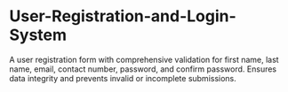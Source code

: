 # User-Registration-and-Login-System
A user registration form with comprehensive validation for first name, last name, email, contact number, password, and confirm password.
Ensures data integrity and prevents invalid or incomplete submissions.
